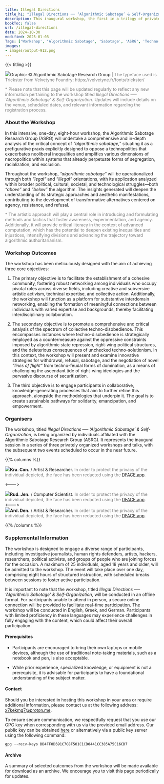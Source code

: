 ```yaml
---
title: Illegal Directions
title_h1: "Illegal Directions ── ‘Algorithmic Sabotage’ & Self-Organization"
description: This inaugural workshop, the first in a trilogy of private workshops and talks, is an initiative organized by individuals affiliated with the Algorithmic Sabotage Research Group (ASRG). Titled Illegal Directions ── ‘Algorithmic Sabotage’ & Self-Organization, the workshop critically engages with the potential of aesthetics to traverse the complex and often inequitable social terrains shaped by contemporary information systems.
bookToc: false
url: /illegal-directions
date: 2024-10-30
modified: 2025-01-08
Tags: ['Workshop', 'Algorithmic Sabotage', 'Sabotage', 'ASRG', 'Techno-Disobedience', 'Prefigurative Techno-Politics', 'Illegal Directions', 'Self-Organization', 'Algorithmic Sabotage Research Group', 'Agency', 'Resistance', 'Refusal', 'Algorithmic Necropolitics']
images:
- images/output-912.png
---
```


{{< titling >}}

<div class="caption"><img src="images/output-925.png">Graphic: © Algorithmic Sabotage Research Group<span style="color:grey"> | The typeface used is Trickster from Velvetyne Foundry: https://velvetyne.fr/fonts/trickster/</span></div>

<span style="color:grey">* Please note that this page will be updated regularly to reflect any new information pertaining to the workshop titled _Illegal Directions ── ‘Algorithmic Sabotage’ & Self-Organization_. Updates will include details on the venue, scheduled dates, and relevant information regarding the registration process.</span>

### About the Workshop

In this intensive, one-day, eight-hour workshop, the Algorithmic Sabotage Research Group (ASRG) will undertake a comprehensive and in-depth analysis of the critical concept of _“algorithmic sabotage,”_ situating it as a prefigurative praxis explicitly designed to oppose a technopolitics that exacerbates neoliberal inequalities and amplifies various dimensions of necropolitics within systems that already perpetuate forms of segregation, racialization, and exclusion.

Throughout the workshop, _“algorithmic sabotage”_ will be operationalized through both _“legal”_ and _“illegal”_ orientations, with its application analyzed within broader political, cultural, societal, and technological struggles—both _“above”_ and _“below”_ the algorithm. The insights generated will deepen the understanding of its strategic approaches and aesthetic manifestations, contributing to the development of transformative alternatives centered on agency, resistance, and refusal.

<span style="color:grey">* The artistic approach will play a central role in introducing and formulating methods and tactics that foster awareness, experimentation, and agency. Additionally, it will provide critical literacy in the context of advanced computation, which has the potential to deepen existing inequalities and injustices, intensifying divisions and advancing the trajectory toward algorithmic authoritarianism.</span>

### Workshop Outcomes

The workshop has been meticulously designed with the aim of achieving three core objectives:

1. The primary objective is to facilitate the establishment of a cohesive community, fostering robust networking among individuals who occupy pivotal roles across diverse fields, including creative and subversive artistic activism, technical expertise, and collective action. Additionally, the workshop will function as a platform for substantive interdomain networking, enabling the formation of meaningful connections between individuals with varied expertise and backgrounds, thereby facilitating interdisciplinary collaboration.

2. The secondary objective is to promote a comprehensive and critical analysis of the spectrum of collective techno-disobedience. This encompasses instances where techno-disobedience is strategically employed as a countermeasure against the oppressive constraints imposed by algorithmic state repression, right-wing political structures, and the deleterious consequences of unchecked techno-solutionism. In this context, the workshop will present and examine innovative strategies for withdrawal, refusal, sabotage, and the negotiation of novel _“lines of flight”_ from techno-feudal forms of domination, as a means of challenging the ascendant tide of right-wing ideologies and the pervasive discourse of securitization.

3. The third objective is to engage participants in collaborative, knowledge-generating processes that aim to further refine this approach, alongside the methodologies that underpin it. The goal is to create sustainable pathways for solidarity, emancipation, and empowerment.

### Organisers

The workshop, titled _Illegal Directions ── ‘Algorithmic Sabotage’ & Self-Organization_, is being organized by individuals affiliated with the Algorithmic Sabotage Research Group (ASRG). It represents the inaugural session in a series of three privately organized workshops and talks, with the subsequent two events scheduled to occur in the near future.

{{% columns %}}

<div class="caption"><img src="images/user-05.jpg"><strong>Kra. Con.</strong> / Artist & Researcher. <span style="color:grey">In order to protect the privacy of the individual depicted, the face has been redacted using the <a href="https://dface.app/">DFACE.app</a>.</span></div>

<--->

<div class="caption"><img src="images/user-02.jpg"><strong>Rud. Jen.</strong> / Computer Scientist. <span style="color:grey">In order to protect the privacy of the individual depicted, the face has been redacted using the <a href="https://dface.app/">DFACE.app</a>.</span></div>
<--->

<div class="caption"><img src="images/user-01.jpg"><strong>Ard. Den.</strong> / Artist & Researcher. <span style="color:grey">In order to protect the privacy of the individual depicted, the face has been redacted using the <a href="https://dface.app/">DFACE.app</a>.</span></div>

{{% /columns %}}

### Supplemental Information

The workshop is designed to engage a diverse range of participants, including investigative journalists, human rights defenders, artists, hackers, researchers, political activists, and groups of people who are joining forces for the occasion. A maximum of 25 individuals, aged 18 years and older, will be admitted to the workshop. The event will take place over one day, comprising eight hours of structured instruction, with scheduled breaks between sessions to foster active participation.

It is important to note that the workshop, titled _Illegal Directions ── ‘Algorithmic Sabotage’ & Self-Organization_, will be conducted in an offline format. For participants unable to attend in person, a secure online connection will be provided to facilitate real-time participation. The workshop will be conducted in English, Greek, and German. Participants with limited proficiency in these languages may experience challenges in fully engaging with the content, which could affect their overall participation.

#### Prerequisites

- Participants are encouraged to bring their own laptops or mobile devices, although the use of traditional note-taking materials, such as a notebook and pen, is also acceptable.

- While prior experience, specialized knowledge, or equipment is not a prerequisite, it is advisable for participants to have a foundational understanding of the subject matter.

#### Contact

Should you be interested in hosting this workshop in your area or require additional information, please contact us at the following address: [x7kekmg7@proton.me](mailto:x7kekmg7@proton.me).

To ensure secure communication, we respectfully request that you use our GPG key when corresponding with us via the provided email address. Our public key can be obtained [here](https://algorithmic-sabotage.github.io/asrg/about/DD4FF0D691C7C8F501C1CD0441CC385A75C16CD7.asc) or alternatively via a public key server using the following command:

```
gpg --recv-keys DD4FF0D691C7C8F501C1CD0441CC385A75C16CD7
```

#### Archive

A summary of selected outcomes from the workshop will be made available for download as an archive. We encourage you to visit this page periodically for updates.
